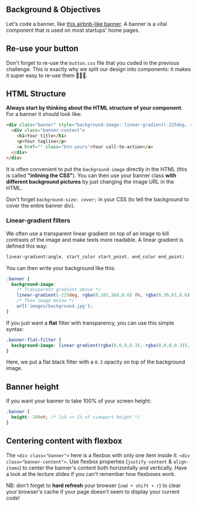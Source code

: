 ## Background & Objectives

Let's code a banner, like [this airbnb-like banner](http://lewagon.github.io/html-css-challenges/09-canonical-banner/). A banner is a vital component that is used on most startups' home pages.

## Re-use your button

Don't forget to re-use the `button.css` file that you coded in the previous challenge. This is exactly why we split our design into components: it makes it super easy to re-use them 💪💪💪.

## HTML Structure

**Always start by thinking about the HTML structure of your component**. For a banner it should look like:

```html
<div class="banner" style="background-image: linear-gradient(-225deg, rgba(0,101,168,0.6) 0%, rgba(0,36,61,0.6) 50%), url('images/background.jpg');">
  <div class="banner-content">
    <h1>Your title</h1>
    <p>Your tagline</p>
    <a href="" class="btn-yours">Your call-to-action</a>
  </div>
</div>
```

It is often convenient to put the `background-image` directly in the HTML (this is called **"inlining the CSS"**). You can then use your banner class **with different background pictures** by just changing the image URL in the HTML.

Don't forget `background-size: cover;` in your CSS (to tell the background to cover the entire banner div).

### Linear-gradient filters

We often use a transparent linear gradient on top of an image to kill contrasts of the image and make texts more readable. A linear gradient is defined this way:

```css
linear-gradient(angle, start_color start_point, end_color end_point)
```

You can then write your background like this:

```css
.banner {
  background-image:
    /* Transparent gradient above */
    linear-gradient(-225deg, rgba(0,101,168,0.6) 0%, rgba(0,36,61,0.6) 50%),
    /* Then image below */
    url('images/background.jpg');
}

```


If you just want a **flat** filter with transparency, you can use this simple syntax:


```css
.banner-flat-filter {
  background-image: linear-gradient(rgba(0,0,0,0.3), rgba(0,0,0,0.3)), url('images/background.jpg');
}
```

Here, we put a flat black filter with a `0.3` opacity on top of the background image.


## Banner height

If you want your banner to take 100% of your screen height:

```css
.banner {
  height: 100vh; /* 1vh => 1% of viewport height */
}
```

## Centering content with flexbox

The `<div class="banner">` here is a flexbox with only one item inside it: `<div class="banner-content">`. Use flexbox properties (`justify-content` & `align-items`) to center the banner's content both horizontally and vertically. Have a look at the lecture slides if you can't remember how flexboxes work.

NB: don't forget to **hard refresh** your browser (`cmd + shift + r`) to clear your browser's cache if your page doesn't seem to display your current code!
